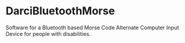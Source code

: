 # DarciBluetoothMorse
Software for a Bluetooth based Morse Code Alternate Computer Input Device for people with disabilities.
